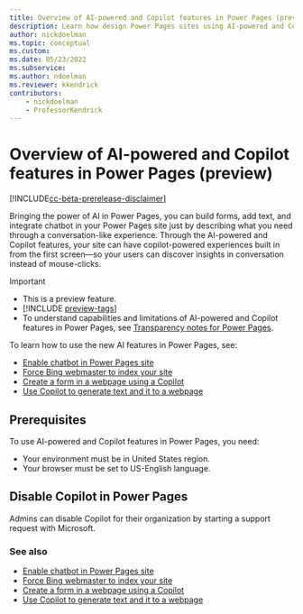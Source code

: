 ```yaml
---
title: Overview of AI-powered and Copilot features in Power Pages (preview)
description: Learn how design Power Pages sites using AI-powered and Copilot features.
author: nickdoelman
ms.topic: conceptual
ms.custom: 
ms.date: 05/23/2022
ms.subservice:
ms.author: ndoelman
ms.reviewer: kkendrick
contributors:
    - nickdoelman
    - ProfessorKendrick
---
```


# Overview of AI-powered and Copilot features in Power Pages (preview)

[!INCLUDE[cc-beta-prerelease-disclaimer](../includes/cc-beta-prerelease-disclaimer.md)]

Bringing the power of AI in Power Pages, you can build forms, add text, and integrate chatbot in your Power Pages site just by describing what you need through a conversation-like experience. Through the AI-powered and Copilot features, your site can have copilot-powered experiences built in from the first screen&mdash;so your users can discover insights in conversation instead of mouse-clicks.

> [!IMPORTANT]
> - This is a preview feature.
> - [!INCLUDE [preview-tags](../includes/cc-preview-features-definition.md)]
> - To understand capabilities and limitations of AI-powered and Copilot features in Power Pages, see [Transparency notes for Power Pages](../transparency-note.md).

To learn how to use the new AI features in Power Pages, see:

- [Enable chatbot in Power Pages site](../getting-started/enable-chatbot.md)
- [Force Bing webmaster to index your site](../getting-started/force-bing-index.md)
- [Create a form in a webpage using a Copilot](../getting-started/add-form-copilot.md)
- [Use Copilot to generate text and it to a webpage](../getting-started/add-text-copilot.md)

## Prerequisites

To use AI-powered and Copilot features in Power Pages, you need:

- Your environment must be in United States region.
- Your browser must be set to US-English language.

## Disable Copilot in Power Pages

Admins can disable Copilot for their organization by starting a support request with Microsoft.

### See also

- [Enable chatbot in Power Pages site](../getting-started/enable-chatbot.md)
- [Force Bing webmaster to index your site](../getting-started/force-bing-index.md)
- [Create a form in a webpage using a Copilot](../getting-started/add-form-copilot.md)
- [Use Copilot to generate text and it to a webpage](../getting-started/add-text-copilot.md)